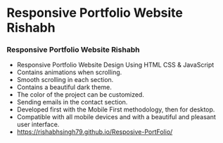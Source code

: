 # Responsive Portfolio Website Rishabh
### Responsive Portfolio Website Rishabh

- Responsive Portfolio Website Design Using HTML CSS & JavaScript
- Contains animations when scrolling.
- Smooth scrolling in each section.
- Contains a beautiful dark theme.
- The color of the project can be customized.
- Sending emails in the contact section.
- Developed first with the Mobile First methodology, then for desktop.
- Compatible with all mobile devices and with a beautiful and pleasant user interface.
- https://rishabhsingh79.github.io/Resposive-PortFolio/
